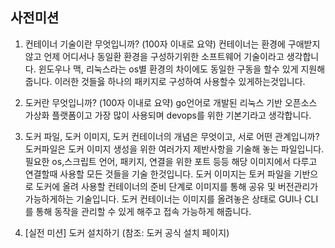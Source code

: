 ## 사전미션

1. 컨테이너 기술이란 무엇입니까? (100자 이내로 요약)
   컨테이너는 환경에 구애받지않고 언제 어디서나 동일환 환경을 구성하기위한 소프트웨어 기술이라고 생각합니다. 윈도우나 맥, 리눅스라는 os별 환경의 차이에도 동일한 구동을 할수 있게 지원해줍니다. 이러한 것들읋 하나의 패키지로 구성하여 사용할수 있게하는것입니다.

2. 도커란 무엇입니까? (100자 이내로 요약)
   go언어로 개발된 리눅스 기반 오픈소스 가상화 플랫폼이고 가장 많이 사용되며 devops를 위한 기본기라고 생각합니다.

3. 도커 파일, 도커 이미지, 도커 컨테이너의 개념은 무엇이고, 서로 어떤 관계입니까?
   도커파일은 도커 이미지 생성을 위한 여러가지 제반사항을 기술해 놓는 파일입니다. 필요한 os,스크립트 언어, 패키지, 연결을 위한 포트 등등 해당 이미지에서 다루고 연결할때 사용할 모든 것들을 기술 한것입니다.
   도커 이미지는 토커 파일을 기반으로 도커에 올려 사용할 컨테이너의 준비 단계로 이미지를 통해 공유 및 버전관리가 가능하게하는 기술입니다.
   도커 컨테이너는 이미지를 올려놓은 상태로 GUI나 CLI를 통해 동작을 관리할 수 있게 해주고 접속 가능하게 해줍니다.
4. [실전 미션] 도커 설치하기 (참조: 도커 공식 설치 페이지)

